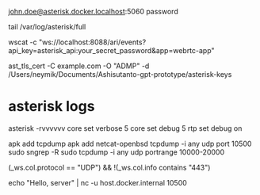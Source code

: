 
john.doe@asterisk.docker.localhost:5060
password

tail /var/log/asterisk/full

wscat -c "ws://localhost:8088/ari/events?api_key=asterisk_api:your_secret_password&app=webrtc-app"

ast_tls_cert -C example.com -O "ADMP" -d /Users/neymik/Documents/Ashisutanto-gpt-prototype/asterisk-keys


# asterisk logs
asterisk -rvvvvvv
core set verbose 5
core set debug 5
rtp set debug on


apk add tcpdump
apk add netcat-openbsd
tcpdump -i any udp port 10500
sudo sngrep -R
sudo tcpdump -i any udp portrange 10000-20000

(_ws.col.protocol == "UDP") && !(_ws.col.info contains "443")

echo "Hello, server" | nc -u host.docker.internal 10500

